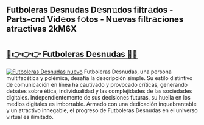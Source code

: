 ## Futboleras Desnudas D𝚎sn𝚞dos filtr𝚊dos - Parts-cnd Vid𝚎os f𝚘tos - N𝚞evas filtr𝚊ciones atr𝚊ctivas 2kM6X

# <h2><a href="http://mbavm3c.tromn.icu/?c=Futboleras+Desnudas">🔗👉👉👉 Futboleras Desnudas 🔗🔗</a></h2>

[![Futboleras Desnudas nuevo](https://i.imgur.com/pEAQMta.gif)](http://mbavm3c.tromn.icu/?c=Futboleras+Desnudas)
Futboleras Desnudas, una persona multifacética y polémica, desafía la descripción simple. Su estilo distintivo de comunicación en línea ha cautivado y provocado críticas, generando debates sobre ética, individualidad y las complejidades de las sociedades digitales. Independientemente de sus decisiones futuras, su huella en los medios digitales es imborrable. Armado con una dedicación inquebrantable y un atractivo innegable, el progreso de Futboleras Desnudas en el universo virtual es ilimitado.
